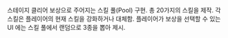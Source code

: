 <ReadMe>

스테이지 클리어 보상으로 주어지는 스킬 풀(Pool) 구현.
총 20가지의 스킬을 제작.
각 스킬은 플레이어의 현재 스킬을 강화하거나 대체함.
플레이어가 보상을 선택할 수 있는 UI 에는 스킬 풀에서 랜덤으로 3종을 뽑아 제시.
